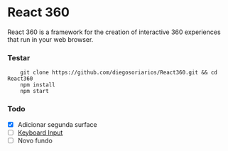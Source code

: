 # React 360

React 360 is a framework for the creation of interactive 360 experiences that run in your web browser.

### Testar

```
    git clone https://github.com/diegosoriarios/React360.git && cd React360
    npm install
    npm start
```

### Todo
- [x] Adicionar segunda surface
- [ ] [Keyboard Input](https://github.com/danielbuechele/react-360-keyboard)
- [ ] Novo fundo